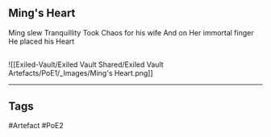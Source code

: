 ## Ming's Heart
Ming slew Tranquillity
Took Chaos for his wife
And on Her immortal finger
He placed his Heart
##
![[Exiled-Vault/Exiled Vault Shared/Exiled Vault Artefacts/PoE1/_Images/Ming's Heart.png]]

---
## Tags
#Artefact
#PoE2